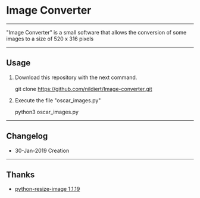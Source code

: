 # Image Converter

----
"Image Converter" is a small software that allows the conversion of some images to a size of 520 x 316 pixels

----
## Usage
1. Download this repository with the next command.

    git clone https://github.com/nildiert/Image-converter.git

2. Execute the file "oscar_images.py"

    python3 oscar_images.py

----
## Changelog
* 30-Jan-2019 Creation

----
## Thanks
* [python-resize-image 1.1.19](https://github.com/VingtCinq/python-resize-image)
